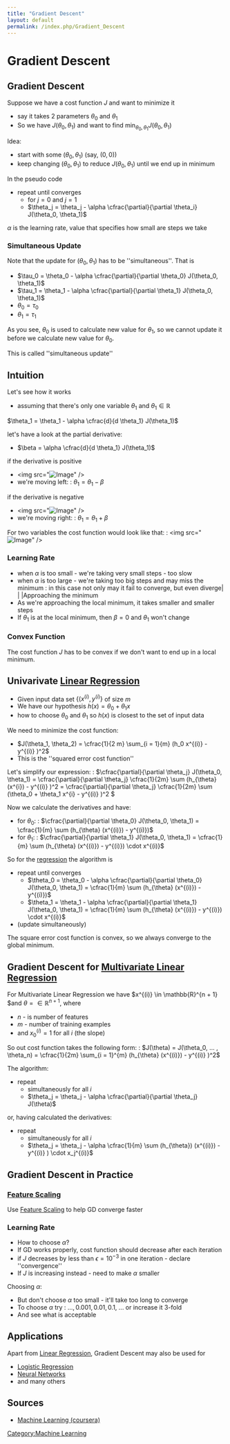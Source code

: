```yaml
---
title: "Gradient Descent"
layout: default
permalink: /index.php/Gradient_Descent
---
```


# Gradient Descent

## Gradient Descent
Suppose we have a cost function $J$ and want to minimize it 
- say it takes 2 parameters $\theta_0$ and $\theta_1$
- So we have $J(\theta_0, \theta_1)$ and want to find $\min_{\theta_0, \theta_1} J(\theta_0, \theta_1)$


Idea: 
- start with some $(\theta_0, \theta_1)$ (say, $(0,0)$)
- keep changing $(\theta_0, \theta_1)$ to reduce $J(\theta_0, \theta_1)$ until we end up in minimum


In the pseudo code
- repeat until converges
  - for $j = 0$ and $j = 1$
  - $\theta_j = \theta_j - \alpha \cfrac{\partial}{\partial \theta_i} J(\theta_0, \theta_1)$

$\alpha$ is the learning rate, value that specifies how small are steps we take 


### Simultaneous Update
Note that the update for $(\theta_0, \theta_1)$ has to be ''simultaneous''. That is 
- $\tau_0 = \theta_0 - \alpha \cfrac{\partial}{\partial \theta_0} J(\theta_0, \theta_1)$
- $\tau_1 = \theta_1 - \alpha \cfrac{\partial}{\partial \theta_1} J(\theta_0, \theta_1)$
- $\theta_0 = \tau_0$
- $\theta_1 = \tau_1$

As you see, $\theta_0$ is used to calculate new value for $\theta_1$, so we cannot update it before we calculate new value for $\theta_0$.

This is called ''simultaneous update''


## Intuition
Let's see how it works
- assuming that there's only one variable $\theta_1$ and $\theta_1 \in \mathbb{R}$

$\theta_1 = \theta_1 - \alpha \cfrac{d}{d \theta_1} J(\theta_1)$


let's have a look at the partial derivative: 
- $\beta = \alpha \cfrac{d}{d \theta_1} J(\theta_1)$

if the derivative is positive
- <img src="<img src="https://raw.githubusercontent.com/alexeygrigorev/wiki-figures/master/legacy/gradient-descent-right-deriv.png" alt="Image">" />
- we're moving left: 
: $\theta_1 = \theta_1 - \beta$

if the derivative is negative
- <img src="<img src="https://raw.githubusercontent.com/alexeygrigorev/wiki-figures/master/legacy/gradient-descent-left-deriv.png" alt="Image">" />
- we're moving right:
: $\theta_1 = \theta_1 + \beta$


For two variables the cost function would look like that:
: <img src="<img src="https://raw.githubusercontent.com/alexeygrigorev/wiki-figures/master/legacy/gradient-descent-2vars.png" alt="Image">" />


### Learning Rate
- when $\alpha$ is too small - we're taking very small steps - too slow
- when $\alpha$ is too large - we're taking too big steps and may miss the minimum 
: in this case not only may it fail to converge, but even diverge|    | |Approaching the minimum
- As we're approaching the local minimum, it takes smaller and smaller steps 
- If $\theta_1$ is at the local minimum, then $\beta = 0$ and $\theta_1$ won't change 


### Convex Function
The cost function $J$ has to be convex if we don't want to end up in a local minimum.


## Univarivate [Linear Regression](Linear_Regression)
- Given input data set $\{(x^{(i)}, y^{(i)}\}$ of size $m$
- We have our hypothesis $h(x) = \theta_0 + \theta_1 x$
- how to choose $\theta_0$ and $\theta_1$ so $h(x)$ is closest to the set of input data 

We need to minimize the cost function:
- $J(\theta_1, \theta_2) = \cfrac{1}{2 m} \sum_{i = 1}{m} (h_0 x^{(i)} - y^{(i)} )^2$
- This is the ''squared error cost function''

Let's simplify our expression:
: $\cfrac{\partial}{\partial \theta_j} J(\theta_0, \theta_1) =  \cfrac{\partial}{\partial \theta_j} \cfrac{1}{2m} \sum (h_{\theta}(x^{i}) - y^{(i)} )^2 = \cfrac{\partial}{\partial \theta_j} \cfrac{1}{2m} \sum (\theta_0 + \theta_1 x^{i} - y^{(i)} )^2 $


Now we calculate the derivatives and have: 
- for $\theta_0$:
: $\cfrac{\partial}{\partial \theta_0} J(\theta_0, \theta_1) = \cfrac{1}{m} \sum (h_{\theta} (x^{(i)}) - y^{(i)})$
- for $\theta_1$:
: $\cfrac{\partial}{\partial \theta_1} J(\theta_0, \theta_1) = \cfrac{1}{m} \sum (h_{\theta} (x^{(i)}) - y^{(i)}) \cdot x^{(i)}$


So for the [regression](Linear_Regression) the algorithm is 
- repeat until converges
  - $\theta_0 = \theta_0 - \alpha \cfrac{\partial}{\partial \theta_0} J(\theta_0, \theta_1) = \cfrac{1}{m} \sum (h_{\theta} (x^{(i)}) - y^{(i)})$
  - $\theta_1 = \theta_1 - \alpha \cfrac{\partial}{\partial \theta_1} J(\theta_0, \theta_1) = \cfrac{1}{m} \sum (h_{\theta} (x^{(i)}) - y^{(i)}) \cdot x^{(i)}$
- (update simultaneously)


The square error cost function is convex, so we always converge to the global minimum.


## Gradient Descent for [Multivariate Linear Regression](Multivariate_Linear_Regression)
For Multivariate Linear Regression we have $x^{(i)} \in \mathbb{R}^{n + 1} $and $\theta = \in \mathbb{R}^{n+1}$, where 
- $n$ - is number of features 
- $m$ - number of training examples
- and $x_0^{(i)} = 1$ for all $i$ (the slope)

So out cost function takes the following form:
: $J(\theta) = J(\theta_0, ... , \theta_n) = \cfrac{1}{2m} \sum_{i = 1}^{m} (h_{\theta} (x^{(i)}) - y^{(i)} )^2$


The algorithm:
- repeat
  - simultaneously for all $i$
  - $\theta_j = \theta_j - \alpha \cfrac{\partial}{\partial \theta_j} J(\theta)$

or, having calculated the derivatives:   
- repeat
  - simultaneously for all $i$
  - $\theta_j = \theta_j - \alpha \cfrac{1}{m} \sum (h_{\theta}) (x^{(i)}) - y^{(i)} ) \cdot x_j^{(i)}$


## Gradient Descent in Practice
### [Feature Scaling](Feature_Scaling)
Use [Feature Scaling](Feature_Scaling) to help GD converge faster 

### Learning Rate
- How to choose $\alpha$?
- If GD works properly, cost function should decrease after each iteration 
- if $J$ decreases by less than $\epsilon = 10^{-3}$ in one iteration - declare ''convergence''
- If $J$ is increasing instead - need to make $\alpha$ smaller 

Choosing $\alpha$:
- But don't choose $\alpha$ too small - it'll take too long to converge 
- To choose $\alpha$ try
: $..., 0.001, 0.01, 0.1$, ... or increase it 3-fold 
- And see what is acceptable 


## Applications
Apart from [Linear Regression](Linear_Regression), Gradient Descent may also be used for 
- [Logistic Regression](Logistic_Regression)
- [Neural Networks](Neural_Networks)
- and many others 


## Sources
- [Machine Learning (coursera)](Machine_Learning_(coursera))

[Category:Machine Learning](Category_Machine_Learning)